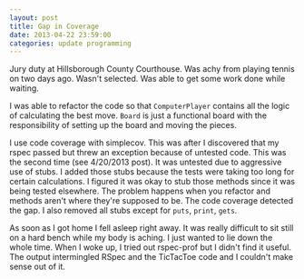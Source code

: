 ```yaml
---
layout: post
title: Gap in Coverage
date: 2013-04-22 23:59:00
categories: update programming
---
```

Jury duty at Hillsborough County Courthouse. Was achy from playing tennis on
two days ago.  Wasn't selected.  Was able to get some work done while waiting.

I was able to refactor the code so that `ComputerPlayer` contains all the logic
of calculating the best move.  `Board` is just a functional board with the
responsibility of setting up the board and moving the pieces.

I use code coverage with simplecov.  This was after I discovered that my rspec
passed but threw an exception because of untested code.  This was the second
time (see 4/20/2013 post). It was untested due to aggressive use of stubs.  I
added those stubs because the tests were taking too long for certain
calculations.  I figured it was okay to stub those methods since it was being
tested elsewhere.  The problem happens when you refactor and methods aren't
where they're supposed to be.  The code coverage detected the gap. I also
removed all stubs except for `puts`, `print`, `gets`.

As soon as I got home I fell asleep right away.  It was really difficult to sit
still on a hard bench while my body is aching.  I just wanted to lie down the
whole time.  When I woke up, I tried out rspec-prof but I didn't find it
useful.  The output intermingled RSpec and the TicTacToe code and I couldn't
make sense out of it.
